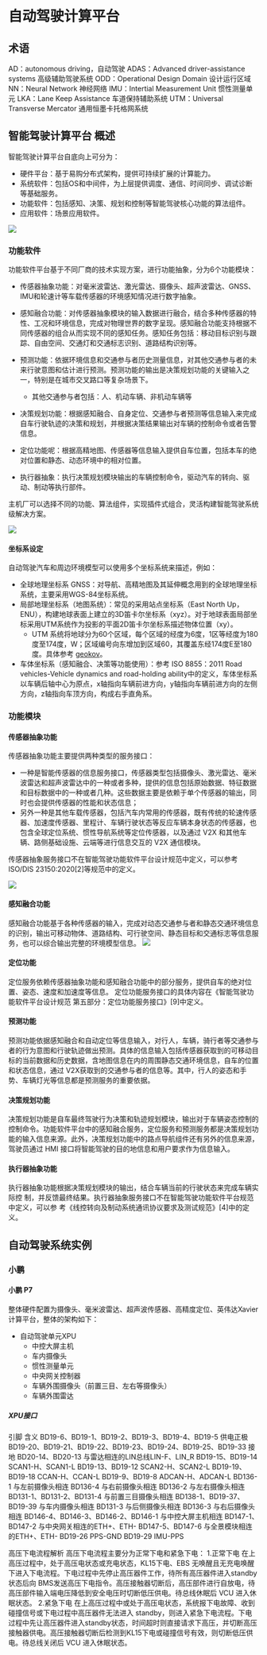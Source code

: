 # 自动驾驶计算平台

## 术语

AD：autonomous driving，自动驾驶
ADAS：Advanced driver-assistance systems 高级辅助驾驶系统
ODD：Operational Design Domain 设计运行区域
NN：Neural Network 神经网络
IMU：Intertial Measurement Unit 惯性测量单元
LKA：Lane Keep Assistance 车道保持辅助系统
UTM：Universal Transverse Mercator 通用恒墨卡托格网系统

## 智能驾驶计算平台 概述

智能驾驶计算平台自底向上可分为：
- 硬件平台：基于易购分布式架构，提供可持续扩展的计算能力。
- 系统软件：包括OS和中间件，为上层提供调度、通信、时间同步、调试诊断等基础服务。
- 功能软件：包括感知、决策、规划和控制等智能驾驶核心功能的算法组件。
- 应用软件：场景应用软件。

<img src="images/自动驾驶计算平台/图1智能驾驶计算平台架构.png">

### 功能软件

功能软件平台基于不同厂商的技术实现方案，进行功能抽象，分为6个功能模块：
- 传感器抽象功能：对毫米波雷达、激光雷达、摄像头、超声波雷达、GNSS、IMU和轮速计等车载传感器的环境感知情况进行数字抽象。
  
- 感知融合功能：对传感器抽象模块的输入数据进行融合，结合多种传感器的特性、工况和环境信息，完成对物理世界的数字呈现。感知融合功能支持根据不同传感器的组合从而实现不同的感知任务。感知任务包括：移动目标识别与跟踪、自由空间、交通灯和交通标志识别、道路结构识别等。


- 预测功能：依据环境信息和交通参与者历史测量信息，对其他交通参与者的未来行驶意图和估计进行预测。预测功能的输出是决策规划功能的关键输入之一，特别是在城市交叉路口等复杂场景下。
  - 其他交通参与者包括：人、机动车辆、非机动车辆等
- 决策规划功能：根据感知融合、自身定位、交通参与者预测等信息输入来完成自车行驶轨迹的决策和规划，并根据决策结果输出对车辆的控制命令或者告警信息。
- 定位功能呢：根据高精地图、传感器等信息输入提供自车位置，包括本车的绝对位置和静态、动态环境中的相对位置。
- 执行器抽象：执行决策规划模块输出的车辆控制命令，驱动汽车的转向、驱动、制动等执行部件。

主机厂可以选择不同的功能、算法组件，实现插件式组合，灵活构建智能驾驶系统级解决方案。

<img src="images/自动驾驶计算平台/功能软件架构.png">


#### 坐标系设定

自动驾驶汽车和周边环境模型可以使用多个坐标系统来描述，例如：
- 全球地理坐标系 GNSS：对导航、高精地图及其延伸概念用到的全球地理坐标系统，主要采用WGS-84坐标系统。
- 局部地理坐标系（地图系统）：常见的采用站点坐标系（East North Up，ENU），构建地球表面上建立的3D笛卡尔坐标系（xyz）。对于地球表面局部坐标采用UTM系统作为投影的平面2D笛卡尔坐标系描述物体位置（xy）。
  - UTM 系统将地球分为60个区域，每个区域的经度为6度，1区等经度为180度至174度，W；区域编号向东增加到区域60，其覆盖东经174度E至180度。具体参考 [geokov](http://geokov.com/education/utm.aspx)。
- 车体坐标系（感知融合、决策等功能使用）：参考 ISO 8855：2011 Road vehicles-Vehicle dynamics and road-holding ability中的定义，车体坐标系以车辆后轴中心为原点，x轴指向车辆前进方向，y轴指向车辆前进方向的左侧方向，z轴指向车顶方向，构成右手直角系。

### 功能模块

#### 传感器抽象功能
传感器抽象功能主要提供两种类型的服务接口：
- 一种是智能传感器的信息服务接口，传感器类型包括摄像头、激光雷达、毫米波雷达和超声波雷达中的一种或者多种，提供的信息包括原始数据、特征数据和目标数据中的一种或者几种。这些数据主要是依赖于单个传感器的输出，同时也会提供传感器的性能和状态信息；
- 另外一种是其他车载传感器，包括汽车内常用的传感器，既有传统的轮速传感器、加速度传感器、里程计、车辆行驶状态等反应车辆本身状态的传感器，也包含全球定位系统、惯性导航系统等定位传感器，以及通过 V2X 和其他车辆、路侧基础设施、云端等进行信息交互的 V2X 通信模块。

传感器抽象服务接口不在智能驾驶功能软件平台设计规范中定义，可以参考 ISO/DIS 23150:2020[2]等规范中的定义。

<img src="images/自动驾驶计算平台/图6传感器抽象功能.png">

#### 感知融合功能
感知融合功能基于各种传感器的输入，完成对动态交通参与者和静态交通环境信息的识别，输出可移动物体、道路结构、可行驶空间、静态目标和交通标志等信息服务，也可以综合输出完整的环境模型信息。
<img src="images/自动驾驶计算平台/图7感知融合功能.png">


#### 定位功能

定位服务依赖传感器抽象功能和感知融合功能中的部分服务，提供自车的绝对位置、姿态、速度和加速度等信息。 定位功能服务接口的具体内容在《智能驾驶功能软件平台设计规范 第五部分：定位功能服务接口》[9]中定义。

#### 预测功能
预测功能依据感知融合和自动定位等信息输入，对行人，车辆，骑行者等交通参与者的行为意图和行驶轨迹做出预测。具体的信息输入包括传感器获取到的可移动目标的当前数据和历史数据，含地图信息在内的周围静态交通环境信息，自车的位置和状态信息，通过 V2X获取到的交通参与者的信息等。其中，行人的姿态和手势、车辆灯光等信息都是预测服务的重要依据。

#### 决策规划功能
决策规划功能是自车最终驾驶行为决策和轨迹规划模块，输出对于车辆姿态控制的控制命令。功能软件平台中的感知融合服务，定位服务和预测服务都是决策规划功能的输入信息来源。此外，决策规划功能中的路点导航组件还有另外的信息来源，驾驶员通过 HMI 接口将智能驾驶的目的地信息和用户要求作为信息输入。

#### 执行器抽象功能
执行器抽象功能根据决策规划模块的输出，结合车辆当前的行驶状态来完成车辆实际控
制，并反馈最终结果。执行器抽象服务接口不在智能驾驶功能软件平台规范中定义，可以参
考《线控转向及制动系统通讯协议要求及测试规范》[4]中的定义。

## 自动驾驶系统实例

### 小鹏

#### 小鹏 P7
整体硬件配置为摄像头、毫米波雷达、超声波传感器、高精度定位、英伟达Xavier计算平台，整体的架构如下：

- 自动驾驶单元XPU
  - 中控大屏主机
  - 车内摄像头
  - 惯性测量单元
  - 中央网关控制器
  - 车辆外围摄像头（前置三目、左右等摄像头）
  - 车辆外围雷达

##### XPU接口

引脚 含义
BD19-6、BD19-1、BD19-2、BD19-3、BD19-4、BD19-5 供电正极
BD19-20、BD19-21、BD19-22、BD19-23、BD19-24、BD19-25、BD19-33	 接地
BD20-14、BD20-13	与雷达相连的LIN总线LIN-F、LIN_R
BD19-15、BD19-14	SCAN1-H、SCAN1-L
BD19-13、BD19-12	SCAN2-H、SCAN2-L
BD19-19、BD19-18	CCAN-H、CCAN-L
BD19-9、BD19-8	ADCAN-H、ADCAN-L
BD136-1 与左前摄像头相连
BD136-4	与右前摄像头相连
BD136-2	与左右摄像头相连
BD131-1、BD131-2、BD131-4	与前置三目摄像头相连
BD138-1、BD19-37、BD19-39	与车内摄像头相连
BD131-3	与后侧摄像头相连
BD136-3	与右后摄像头相连
BD146-4、BD146-3、BD146-2、BD146-1	与中控大屏主机相连
BD147-1、BD147-2 与中央网关相连的ETH+、ETH-
BD147-5、BD147-6	与全景模块相连的ETH+、ETH-
BD19-26  PPS-GND
BD19-29	IMU-PPS

高压下电流程解析
高压下电流程主要分为正常下电和紧急下电：
1.正常下电
在上高压过程中，处于高压电状态或充电状态，KL15下电、EBS 无唤醒且无充电唤醒下进入下电流程。下电过程中先停止高压器件工作，待所有高压器件进入standby 状态后向 BMS发送高压下电指令。高压接触器切断后，高压部件进行自放电，待高压部件输入端电压降低到安全电压时切断低压供电。待总线休眠后 VCU 进入休眠状态。
2.紧急下电
在上高压过程中或处于高压电状态，系统报下电故障、收到碰撞信号或下电过程中高压器件无法进入 standby，则进入紧急下电流程。下电过程中先让高压器件进入standby状态，时间超时则直接请求下高压，并切断高压接触器供电。高压接触器切断后检测到KL15下电或碰撞信号有效，则切断低压供电。待总线关闭后 VCU 进入休眠状态。